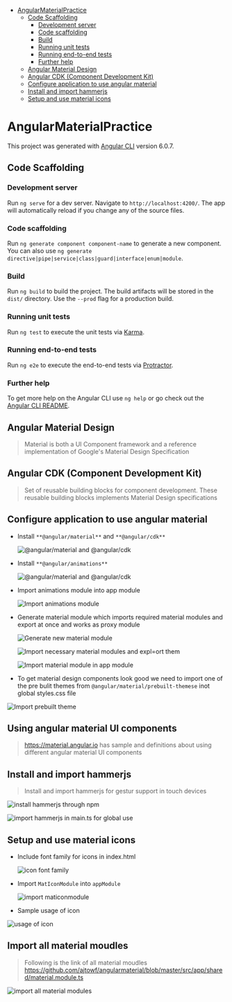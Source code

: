 <!-- TOC -->

- [AngularMaterialPractice](#angularmaterialpractice)
    - [Code Scaffolding](#code-scaffolding)
        - [Development server](#development-server)
        - [Code scaffolding](#code-scaffolding)
        - [Build](#build)
        - [Running unit tests](#running-unit-tests)
        - [Running end-to-end tests](#running-end-to-end-tests)
        - [Further help](#further-help)
    - [Angular Material Design](#angular-material-design)
    - [Angular CDK (Component Development Kit)](#angular-cdk-component-development-kit)
    - [Configure application to use angular material](#configure-application-to-use-angular-material)
    - [Install and import hammerjs](#install-and-import-hammerjs)
    - [Setup and use material icons](#setup-and-use-material-icons)

<!-- /TOC -->

# AngularMaterialPractice

This project was generated with [Angular CLI](https://github.com/angular/angular-cli) version 6.0.7.

## Code Scaffolding

### Development server

Run `ng serve` for a dev server. Navigate to `http://localhost:4200/`. The app will automatically reload if you change any of the source files.

### Code scaffolding

Run `ng generate component component-name` to generate a new component. You can also use `ng generate directive|pipe|service|class|guard|interface|enum|module`.

### Build

Run `ng build` to build the project. The build artifacts will be stored in the `dist/` directory. Use the `--prod` flag for a production build.

### Running unit tests

Run `ng test` to execute the unit tests via [Karma](https://karma-runner.github.io).

### Running end-to-end tests

Run `ng e2e` to execute the end-to-end tests via [Protractor](http://www.protractortest.org/).

### Further help

To get more help on the Angular CLI use `ng help` or go check out the [Angular CLI README](https://github.com/angular/angular-cli/blob/master/README.md).

## Angular Material Design

>Material is both a UI Component framework and a reference implementation of Google's Material Design Specification

## Angular CDK (Component Development Kit)
 
> Set of reusable building blocks for component development. These reusable building blocks implements Material Design specifications

## Configure application to use angular material

* Install `**@angular/material**` and `**@angular/cdk**`

  ![@angular/material and @angular/cdk](readme_images/1.install_angular_material_and_angular_cdk.JPG "Installing @angular/material and @angular/cdk")

* Install `**@angular/animations**`

  ![@angular/material and @angular/cdk](readme_images/2.install_angular_animations.JPG "Installing @angular/material and @angular/cdk")

* Import animations module into app module

   ![Import animations module](readme_images/3.import_animations_module_in_app_module.JPG "Import animations module")

* Generate material module which imports required material modules and export at once and works as proxy module

  ![Generate new material module](readme_images\4.gnerate_a_module_which_imports_all_material_modules_and_exports_it_at_once.JPG "Generate new material module")

  ![Import necessary material modules and expl=ort them](readme_images/5.import_necessary_material_design_modules_and_explort_them.JPG "Import necessary material modules")

  ![Import material module in app module](readme_images/6.import_material_module_in_app_module.JPG "Import material module in app module")

* To get material design components look good we need to import one of the pre bulit themes from `@angular/material/prebuilt-themese` inot global styles.css file

![Import prebuilt theme](readme_images/7.import_prebuilt_theme_from_prebuilt_material_themes.JPG "Import prebuilt theme")

  ## Using angular material UI components
  >https://material.angular.io has sample and definitions about using different angular material UI components

## Install and import hammerjs

>Install and import hammerjs for gestur support in touch devices

![install hammerjs through npm](readme_images/8.install_hammerjs_through_npm.JPG "install hammerjs through npm")

![import hammerjs in main.ts for global use](readme_images/9.import_hammerjs_in_main_ts.JPG "import hammerjs in main.ts for global use")

## Setup and use material icons

* Include font family for icons in index.html

  ![icon font family](readme_images/10.imprt_icon_font_family_in_index_html.JPG "icon font family")

* Import `MatIconModule` into `appModule`

  ![import maticonmodule](readme_images/11.import_mat_icon_module_into_app_module.JPG "import maticonmodule")

* Sample usage of icon

![usage of icon](readme_images/12.sample_usage_of_mat_icon.JPG "usage of icon")

## Import all material moudles
> Following is the link of all material moudles
https://github.com/ajtowf/angularmaterial/blob/master/src/app/shared/material.module.ts

![import all material modules](readme_images/13.import_all_material_modules.JPG "import all material modules")